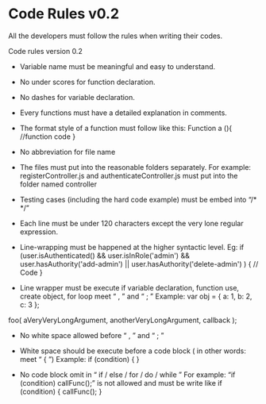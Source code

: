 # Code Rules v0.2
All the developers must follow the rules when writing their codes.

Code rules version 0.2

- Variable name must be meaningful and easy to understand.
- No under scores for function declaration.
- No dashes for variable declaration.
- Every functions must have a detailed explanation in comments.
- The format style of a function must follow like this:
Function a (){
//function code
}
- No abbreviation for file name
- The files must put into the reasonable folders separately. For example:
registerController.js and authenticateController.js must put into the folder named controller

- Testing cases (including the hard code example) must be embed into “/* */”
- Each line must be under 120 characters except the very lone regular expression.
- Line-wrapping must be happened at the higher syntactic level. Eg:
if (user.isAuthenticated()
    && user.isInRole('admin')
    && user.hasAuthority('add-admin')
    || user.hasAuthority('delete-admin')
) {
    // Code
}

- Line wrapper must be execute if variable declaration, function use, create object, for loop meet “ , ” and “ ; ”
Example:
var obj = {
    a: 1,
    b: 2,
    c: 3
};

foo(
    aVeryVeryLongArgument,
    anotherVeryLongArgument,
    callback
);

- No white space allowed before “ , ” and “ ; ”
- White space should be execute before a code block ( in other words: meet “ { ”)
Example:
if (condition) {
}

- No code block omit in “ if / else / for / do / while ”
For example: 
“if (condition) callFunc();” 
is not allowed and must be write like
if (condition) {
    callFunc();
}